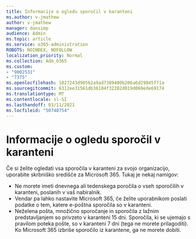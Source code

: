 ```yaml
---
title: Informacije o ogledu sporočil v karanteni
ms.author: v-jmathew
author: v-jmathew
manager: dansimp
audience: Admin
ms.topic: article
ms.service: o365-administration
ROBOTS: NOINDEX, NOFOLLOW
localization_priority: Normal
ms.collection: Adm_O365
ms.custom:
- "9002531"
- "7375"
ms.openlocfilehash: 1027243d90562a9ad7389400b206a6d29845f71a
ms.sourcegitcommit: 6312ee31561db36104f32282d019d069ede69174
ms.translationtype: MT
ms.contentlocale: sl-SI
ms.lasthandoff: 03/11/2021
ms.locfileid: "50748754"
---
```

# <a name="info-about-viewing-quarantined-messages"></a>Informacije o ogledu sporočil v karanteni

Če si želite ogledati vsa sporočila v karanteni za svojo organizacijo, uporabite skrbniško središče za Microsoft 365. Tukaj je nekaj namigov:

- Ne morete imeti dnevnega ali tedenskega poročila o vseh sporočilih v karanteni, poslanih v vaš nabiralnik.
- Vendar pa lahko nastavite Microsoft 365, če želite uporabnikom poslati podatke o tem, katere e-poštna sporočila so v karanteni.
- Neželena pošta, množično sporočanje in sporočila z lažnim predstavljanjem so privzeto v karanteni 15 dni. Sporočila, ki se ujemajo s pravilom poteka pošte, so v karanteni 7 dni (tega ne morete prilagoditi). Ko Microsoft 365 izbriše sporočilo iz karantene, ga ne morete dobiti.
